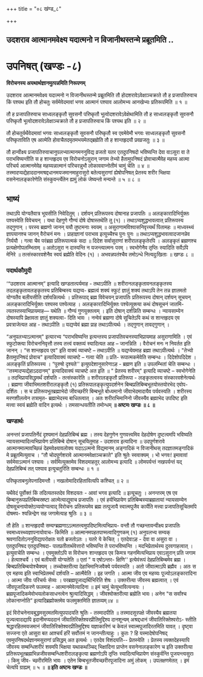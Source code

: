 +++
title = "०८ खंण्ड_८"

+++


## उदशराव आत्मानमवेक्ष्य यदात्मनो न विजानीथस्तन्मे प्रब्रूतमिति ..

# **उपनिषत् (खण्डः -८)**

**विरोचनस्य अयथार्थज्ञानमुत्पन्नमिति निरूपणम्**

उदशराव आत्मानमवेक्ष्य यदात्मनो न विजानीथस्तन्मे प्रब्रूतमिति तौ होदशरावेऽवेक्षाञ्चक्राते तौ ह प्रजापतिरुवाच किं पश्यथ इति तौ होचतुः सर्वमेवेदमावां भगव आत्मानं पश्याव आलोमभ्य आनखेभ्यः प्रतिरूपमिति ॥ १ ॥

तौ ह प्रजापतिरुवाच साध्वलङ्कृतौ सुवसनौ परिष्कृतौ भूत्वोदशरावेऽवेक्षेथामिति तौ ह साध्वलङ्कृतौ सुवसनौ परिष्कृतौ भूत्वोदशरावेऽवेक्षाञ्चक्राते तौ ह प्रजापतिरुवाच किं पश्यथ इति ॥ २ ॥

तौ होचतुर्यथैवेदमावां भगवः साध्वलङ्कृतौ सुवसनौ परिष्कृतौ स्व एवमेवेमौ भगवः साध्वलङ्कृतौ सुवसनौ परिष्कृताविति एष आत्मेति होवाचैतदमृतमभयमेतद्ब्रह्मेति तौ ह शान्तहृदयौ प्रवव्रजतुः ॥ ३ ॥

तौ हान्वीक्ष्य प्रजापतिरुवाचानुपलभ्यात्मानमननुविद्य व्रजतो यतर एतदुपनिषदो भविष्यन्ति देवा वाऽसुरा वा ते पराभविष्यन्तीति स ह शान्तहृदय एव विरोचनोऽसुरान् जगाम तेभ्यो हैतामुपनिषदं प्रोवाचात्मैवेह महय्य आत्मा परिचर्य आत्मानमेवेह महय्यन्नात्मानं परिचरन्नुभौ लोकाववाप्नोतीमं चामुं चेति ॥ ४ ॥ तस्मादप्यद्येहाददानमश्रद्दधानमयजमानमाहुरासुरो बतेत्यसुराणां ह्येषोपनिषत् प्रेतस्य शरीर भिक्षया वसनेनालङ्कारेणेति संस्कुवर्न्त्येतेन ह्यमुं लोकं जेष्यन्तो मन्यन्ते ॥ ५ ॥ ८ ॥

## **भाष्यं**

तथाऽपि योग्यतैवात्र भूयसीति निवेदितुम् । दर्शयन् प्रतिरूपस्य दोषानाह प्रजापतिः ॥ अलङ्कारादिभिर्युक्तः पश्यस्वेति विवेचयन् । यथा देहगुणे गौण्यं दोषे दोषास्तथेति तु (१) । तथाऽप्यशुद्धभावत्वात् प्रतिरूपस्य तद्गुणान् । परस्य ब्रह्मणो जानन् ययौ तुष्टमनाः स्वयम् ॥ असुराणामविश्वासनिवृत्त्यर्थं पितामहः ॥ माध्यस्थ्यं ज्ञापयानश्च जानन् वैरोचनं मनः । प्राहाज्ञानां पराभाव इत्युच्चैश्च पुनः पुनः ॥ तथाऽप्यशुद्धभावत्वादजानन्नेव निर्ययौ । गत्वा चैव परंब्रह्म प्रतिरूपात्मकं सदा ॥ दिदेश सर्वासुराणां शरीरालङ्कृतेरपि । अलङ्कृतं ब्रह्मणश्च प्रत्यक्षेणोपलम्भिताम् ॥ अतोऽसुरा न दास्यन्ति न यजन्त्यात्मनः परम् । स्वभोगेनैव तृप्तिः स्यादिति सर्वेऽपि मेनिरे ॥ तत्संस्कारवशेनैव स्वयं ब्रह्मेति वेदिनः (१) । अभवन्नपतंश्चैव तमोऽन्धे नित्यदुःखिताः ॥ खण्डः ८ ॥

### पदार्थकौमुदी

‘“उदशराव आत्मानम्” इत्यादि खण्डतात्पर्यमाह - तथाऽपीति ॥ शरीरानलङ्कृतावनलङ्कृतस्य तदलङ्कृतावलङ्कृतस्य प्रतिबिम्बस्य यद्यप्य- ब्रह्मत्वं शक्यं स्फुटं ज्ञातुं शक्यं तथाऽपि तेन तन्न ज्ञातमतो योग्यतैव बलीयसीति दर्शयन्नित्यर्थः । प्रतिरूपाद् ब्रह्म विवेचयन् प्रजापतिः प्रतिरूपस्य दोषान् दर्शयन् सूचयन् अलङ्कारादिभिर्युक्तः पश्यस्व पश्येत्याह । अलङ्कारादिभिर्युक्तः पश्येत्युक्त्या कथं दोषसूचनं जातमि- त्यतस्तस्याभिप्रायमाह— यथेति ॥ गौण्यं गुणयुक्तत्वम् । इति दोषान् दर्शन्निति सम्बन्धः । न्यायसाम्येन दोषस्यापि प्रेक्षावता ज्ञातुं शक्यत्वा- दिति भावः । नन्वेवं ब्रह्मणा दोषे सूचितेऽपि कथं स शान्तहृदय एव प्रवत्राजेत्यत आह - तथाऽपीति ॥ यद्यप्येवं ब्रह्मा प्राह तथाऽपीत्यर्थः । तद्गुणान् तावद्गुणान् ।

“अनुपलभ्याऽत्मानम्" इत्यारभ्य “पराभविष्यन्ति इत्यन्तस्य प्रजापतिवचनस्याभिप्रायमाह असुराणामिति । एवं स्फुटोक्त्या विरोचननिवृत्तौ तस्य तत्त्वं वक्तव्यं स्यादित्यत आह – जानन्निति । वैरोचनं मनः न निवर्तत इति जानन् । “स शान्तहृदय एव" इति वाक्यं व्याचष्टे – तथाऽपीति ॥ यद्यप्येवमाह ब्रह्मा तथाऽपीत्यर्थः । "तेभ्यो हैतामुपनिषदं प्रोवाच" इत्यादिवाक्यं व्याचष्टे – गत्वा चेति ॥ प्रति- रूपात्मकमेवेति सम्बन्धः । दिदेशोपदिदेश । अलङ्कृतिं प्रतिरूपस्य । “पुरुषो दृश्यते'' इत्युपदेशानुसारेणाऽह - ब्रह्मण इति ॥ उपलम्भितां चेति सम्बन्धः । ‘‘तस्मादप्यद्येहाऽददानम्" इत्यादिवाक्यं व्याचष्टे अत इति ॥ " प्रेतस्य शरीरम्" इत्यादि व्याचष्टे – स्वभोगेनेति ॥ तदभिप्रायसिद्धमर्थं दर्शयति - तत्संस्कारेति ॥ शरीरालङ्कृतौ प्रतिरूपा - लङ्कृतत्वस्य संस्कारवशेनेत्यर्थः । ब्रह्मणा जीवाभिमतशरीरालङ्कृतौ (१) प्रतिरूपालङ्कृत्युपदर्शनेन बिम्बप्रतिबिम्बभूतयोस्तयोरभेद एवोप- दर्शितः । स च प्रतिरूपभूतब्रह्माभेदो जीवच्छरीरे बिम्बभूते बोध्यमानो जीवाभेदमादायैव पर्यवस्यति । शरीरस्य मरणशीलत्वेन तत्रामृत- ब्रह्माभेदस्य बाधितत्वात् । अतः शरीराभिमानिनो जीवस्यैव ब्रह्माभेद उपदिष्ट इति मत्त्वा स्वयं ब्रह्मेति वादिन इत्यर्थः । तमसान्धयतीति तमोन्धम् **॥ अष्टमः खण्डः ॥ ८ ॥**

### **खण्डार्थः**

अनन्तरं प्रजापतिर्नेदं दृश्यमानं देहप्रतिबिम्बं ब्रह्म । तस्य देहगुणेन गुणवत्त्वमिव देहदोषेण दुष्टत्वमपि भविष्यति न्यायसाम्यादित्यभिप्रायेण प्रतिबिम्बे दोषान् सूचयितुमाह - उदशराव इत्यादिना ॥ उदपूर्णशरावे आत्मानमात्मावच्छिन्नं देहमवेक्ष्यावलोक्य यदाऽऽत्मनो विद्यमानम् अङ्गादिकं न विजानीथस् तदज्ञातमङ्गादिकं मे प्रब्रूतमित्युवाच । “तौ चोदपूर्णशरावे आत्मानमवेक्षाञ्चक्राते" इति श्रुतेः स्ववाक्यम् । भो भगवः! इमावावां सर्वमेवाऽत्मानं पश्यावः । सर्वमित्युक्तमेव विशदमाहतुर् आलोमभ्य इत्यादि ॥ लोमपर्यन्तं नखपर्यन्तं यद् देहप्रतिबिम्बं तत् पश्याव इत्यूचतुरिति सम्बन्धः ॥ १ ॥

परिष्कृताबनुलेपनादिमन्तौ । नखलोमादिरहितावित्यपि कश्चित् ॥ २ ॥

यथैवेदं पूर्वोक्तं किं तदित्यतस्तदेव विशदयतः - आवां भगव इत्यादि ॥ इत्यूचतुः । अनन्तरम् एष एव बिम्बानुरूपप्रतिबिम्बस्रष्टा आत्मेत्याद्युवाच प्रजापतिः । एवं हर्यभिप्रायेण प्रतिबिम्बस्याब्रह्मतायां न्यायसाम्येन दोषसूचनायोक्तेऽप्ययोग्यत्वाद् विरोचनः प्रतिरूपमेव ब्रह्म तत्पूजायै स्वात्मपूजैव कार्येति मत्त्वा प्रजापतिसूचितमपि दोषमप- श्यन्निन्द्रेण सह जगामेत्याह श्रुतिः ॥ ३ ॥

तौ हेति ॥ शान्तहृदयौ सम्यग्ब्रह्मणाऽऽत्मतत्त्वमुपदिष्टमित्यभिप्राय- वन्तौ तौ गच्छन्तावन्वीक्ष्य प्रजापतिः स्वमाध्यस्थ्यज्ञापनायोवाच- किमिति ॥ आत्मानमपहतपाप्मत्वादिगुणकम् (१) अनुपलभ्य सम्यक् श्रवणादितोऽननुविद्यापरोक्षतः यतो ब्रजतोऽतः । यतरे ये केचित् । एतदेवाऽह - देवा वा असुरा वा । एतदुपनिषद एतदुपनिषदा- पातप्रतीतार्थवेत्तारो भविष्यन्ति ते पराभविष्यन्ति । मदभिप्रेतार्थस्य दुरवगाहत्वात् । इत्युवाचेति सम्बन्धः । एवमुक्तोऽपि स विरोचनः शान्तहृदय एव किमत्र गहनमित्यभिप्राय एवाऽसुरान् प्रति जगाम । हेत्याश्चर्ये । एवं बलीयसी योग्यतेति ॥ एतां " य एषोऽन्तर- क्षिणि'' इत्येवंरूपं देहप्रतिबिम्बमेव ब्रह्म । बिम्बप्रतिबिम्बयोश्चैक्यम् । तच्चोक्तरीत्या देहाभिमानिजवैक्ये पर्यवस्यति । अतो जीवात्माऽपि ब्रह्मैव । अतः स एव महय्य इति स्वाभिप्रेतमर्थं दर्शयति – आत्मैवेति । इह जगति । आत्मा जीव एव महय्यः पूज्योऽलङ्कारादिना । आत्मा जीवः परिचर्यः सेव्यः । परब्रह्मपूजाद्यर्थिभिरिति शेषः । उक्तरीत्या जीवस्य ब्रह्मत्वात् । एवं जीवपूजादिकरणे फलमाह - आत्मानमेवेत्यादिना ॥ इमं चामुं चेत्युभावित्यन्वयः । ब्रह्मपूजादिकमेवोभयलोकसाधनत्वेन श्रुत्यादिसिद्धम् । जीवश्वोक्तरीत्या ब्रह्मेति भावः। अनेन "स सर्वांश्च लोकानाप्नोति” इत्यादिब्रह्मोक्तमेव फलमुक्तमिति ज्ञातव्यम्॥४ ॥

इदं विरोचनेनावबुद्धमसुरमतमित्युपपादयति श्रुतिः - तस्मादपीति ॥ तस्मादसुरपक्षे जीवस्यैव ब्रह्मतया पूज्यत्वादद्यापि इदानीमप्यददानं जीवातिरिक्तेश्वरप्रीतिमुद्दिश्य दानशून्यम् अश्रद्दधानं जीवातिरिक्तेश्वरोऽ- स्तीति श्रद्धारहितमयजमानं जीवातिरिक्तेश्वरप्रीतिमुद्दिश्य यज्ञाकारिणं च केवलं स्वात्मपूजादिरतमिति यावत् । दृष्ट्वा सज्जना एते आसुरा बत आश्चर्यं हरिं सर्वोत्तमं न जानन्तीत्याहुः । कुतः ? हि यस्मादेषोपनिषद् एवमुपनिषदर्थज्ञानमसुराणां प्रसिद्धम् अत इत्यर्थः । एतदेव विशदयति-- प्रेतस्येति । प्रेतस्य त्यक्तदेहस्यापि जीवस्य सम्बन्धिशरीरं शवमपि भिक्षया यथाकथञ्चिद् भिक्षादिना प्राप्तेन वसनेनालङ्कारेण च इति उक्तरीत्या प्रतिरूपभूतब्रह्मभिन्नजीवसम्बन्धिशरीरालङ्कृत्या ब्रह्मणोऽपि तृप्तिः स्यादित्यभिप्रायेण संस्कुर्वन्ति पूजयन्त्यसुराः । किमु जीव- च्छरीरमिति भावः । एतेन बिम्बभूतजीवच्छरीरपूजादिना अमुं लोकम् । उपलक्षणमेतत् । इमं चेत्यपि ग्राह्यम् ॥ ५ ॥ **॥ इति अष्टमः खण्डः ॥**

